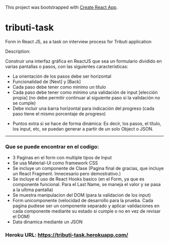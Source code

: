 This project was bootstrapped with [Create React App](https://github.com/facebook/create-react-app).

# tributi-task
Form in React JS, as a task on interview process for Tributi application

Description:

Construir una interfaz gráfica en ReactJS que sea un formulario dividido en varias pantallas o pasos, con las siguientes características:

- La orientación de los pasos debe ser horizontal
- Funcionalidad de [Next] y [Back]
- Cada paso debe tener como mínimo un título
- Cada paso debe tener como mínimo una validación de input [elección propia]
(no debe permitir continuar al siguiente paso si la validación no se cumple)
- Debe incluir una barra horizontal para indicación del progreso
(cada paso tiene el mismo porcentaje de progreso)

* Puntos extra si se hace de forma dinámica:
Es decir, los pasos, el título, los input, etc, se puedan generar a partir de un solo Object o JSON.

--------------------------------------
### Que se puede encontrar en el codigo:

- 3 Paginas en el form con multiple tipos de Input
- Se usa Material-UI como framework CSS
- Se incluye un componente de Clase (Pagina final de gracias, que incluye un React Fragment. Innecesario pero demostrativo.)
- Se incluye el uso de React Hooks basico (en el Form, ya que es componente funcional. Para el Last Name, se maneja el valor y se pasa a la ultima pantalla)
- Se muestra manipulacion del DOM (para la validacion de los input)
- Form unicomponente (velocidad de desarrollo para la prueba. Cada pagina pudiese ser un componente separado y aplicar validaciones en cada componente mediante su estado si cumple o no en vez de revisar el DOM)
- Data dinamica mediante un JSON

### Heroku URL: https://tributi-task.herokuapp.com/

